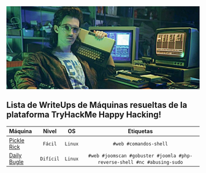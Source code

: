 <img src='imgs/portada_ctf.png' width='700' align='center'>

## Lista de WriteUps de Máquinas resueltas de la plataforma TryHackMe Happy Hacking!

| Máquina | Nivel | OS | Etiquetas |
| :--- | :---: | :---: | :---: |
| [Pickle Rick](PickleRick/index.md) | `Fácil` | `Linux` | `#web #comandos-shell` |
| [Daily Bugle](DailyBugle/index.md) | `Difícil`  | `Linux` | `#web #joomscan #gobuster #joomla #php-reverse-shell #nc #abusing-sudo` |
